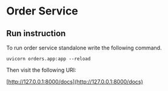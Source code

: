 # Order Service

## Run instruction
To run order service standalone write the following command.
```commandline
uvicorn orders.app:app --reload
```

Then visit the following URI:

[http://127.0.0.1:8000/docs](http://127.0.0.1:8000/docs)

